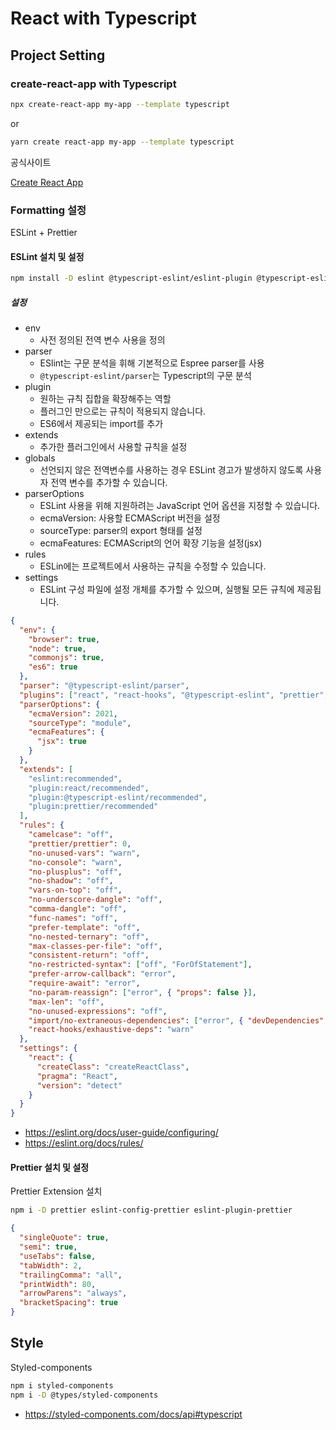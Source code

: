 # React with Typescript

## Project Setting

### create-react-app with Typescript

```bash
npx create-react-app my-app --template typescript
```

or

```bash
yarn create react-app my-app --template typescript
```

공식사이트

[Create React App](https://create-react-app.dev/docs/adding-typescript)

### Formatting 설정

ESLint + Prettier

#### ESLint 설치 및 설정

```bash
npm install -D eslint @typescript-eslint/eslint-plugin @typescript-eslint/parser
```

##### 설정

- env
  - 사전 정의된 전역 변수 사용을 정의
- parser
  - ESlint는 구문 분석을 휘해 기본적으로 Espree parser를 사용
  - `@typescript-eslint/parser`는 Typescript의 구문 분석
- plugin
  - 원하는 규칙 집합을 확장해주는 역할
  - 플러그인 만으로는 규칙이 적용되지 않습니다.
  - ES6에서 제공되는 import를 추가
- extends
  - 추가한 플러그인에서 사용할 규칙을 설정
- globals
  - 선언되지 않은 전역변수를 사용하는 경우 ESLint 경고가 발생하지 않도록 사용자 전역 변수를 추가할 수 있습니다.
- parserOptions
  - ESLint 사용을 위해 지원하려는 JavaScript 언어 옵션을 지정할 수 있습니다.
  - ecmaVersion: 사용할 ECMAScript 버전을 설정
  - sourceType: parser의 export 형태를 설정
  - ecmaFeatures: ECMAScript의 언어 확장 기능을 설정(jsx)
- rules
  - ESLin에는 프로젝트에서 사용하는 규칙을 수정할 수 있습니다.
- settings
  - ESLint 구성 파일에 설정 개체를 추가할 수 있으며, 실행될 모든 규칙에 제공됩니다.

```json
{
  "env": {
    "browser": true,
    "node": true,
    "commonjs": true,
    "es6": true
  },
  "parser": "@typescript-eslint/parser",
  "plugins": ["react", "react-hooks", "@typescript-eslint", "prettier", "import"],
  "parserOptions": {
    "ecmaVersion": 2021,
    "sourceType": "module",
    "ecmaFeatures": {
      "jsx": true
    }
  },
  "extends": [
    "eslint:recommended",
    "plugin:react/recommended",
    "plugin:@typescript-eslint/recommended",
    "plugin:prettier/recommended"
  ],
  "rules": {
    "camelcase": "off",
    "prettier/prettier": 0,
    "no-unused-vars": "warn",
    "no-console": "warn",
    "no-plusplus": "off",
    "no-shadow": "off",
    "vars-on-top": "off",
    "no-underscore-dangle": "off",
    "comma-dangle": "off",
    "func-names": "off",
    "prefer-template": "off",
    "no-nested-ternary": "off",
    "max-classes-per-file": "off",
    "consistent-return": "off",
    "no-restricted-syntax": ["off", "ForOfStatement"],
    "prefer-arrow-callback": "error",
    "require-await": "error",
    "no-param-reassign": ["error", { "props": false }],
    "max-len": "off",
    "no-unused-expressions": "off",
    "import/no-extraneous-dependencies": ["error", { "devDependencies": true }],
    "react-hooks/exhaustive-deps": "warn"
  },
  "settings": {
    "react": {
      "createClass": "createReactClass",
      "pragma": "React",
      "version": "detect"
    }
  }
}
```

- https://eslint.org/docs/user-guide/configuring/
- https://eslint.org/docs/rules/

#### Prettier 설치 및 설정

Prettier Extension 설치

```bash
npm i -D prettier eslint-config-prettier eslint-plugin-prettier
```

```json
{
  "singleQuote": true,
  "semi": true,
  "useTabs": false,
  "tabWidth": 2,
  "trailingComma": "all",
  "printWidth": 80,
  "arrowParens": "always",
  "bracketSpacing": true
}
```

## Style

Styled-components

```bash
npm i styled-components
npm i -D @types/styled-components
```

- https://styled-components.com/docs/api#typescript
